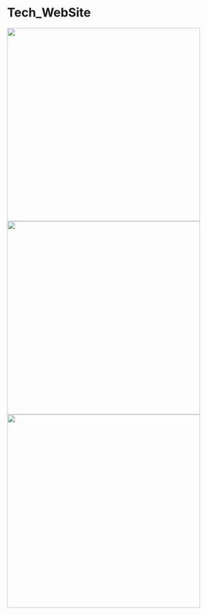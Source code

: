 # Tech_WebSite

<img src="https://user-images.githubusercontent.com/113766592/196869979-2b851f6a-fdd8-4fa8-b347-f976695b28e4.jpg" style="height:450px">
<img src="https://user-images.githubusercontent.com/113766592/196869069-8a5f51de-fa44-423a-9643-bede5716af73.jpg" style="height:450px">
<img src="https://user-images.githubusercontent.com/113766592/196869087-1d2c0143-4ab7-4c21-afb0-67671320ac04.jpg" style="height:450px">
